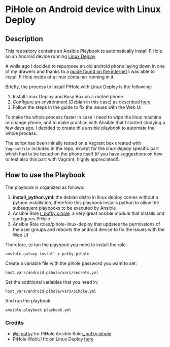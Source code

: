 # PiHole on Android device with Linux Deploy
## Description 

This repository contains an Ansible Playbook to automatically install PiHole on an Android device running [Linux Deploy](https://github.com/meefik/linuxdeploy)

A while ago I decided to repurpose an old android phone laying down in one of my drawers and thanks to a [guide found on the internet](https://www.reddit.com/r/pihole/comments/nswh1r/successfully_installed_pihole_on_spare_android/) I was able to install PiHole inside of a linux container running in it. 

Briefly, the process to install PiHole with Linux Deploy is the following: 

1. Install Linux Deploy and Busy Box on a rooted phone 
2. Configure an environment (Debian in this case) as described [here](https://www.reddit.com/r/pihole/comments/nswh1r/successfully_installed_pihole_on_spare_android/)
3. Follow the steps in the guide to fix the issues with the Web UI

To make the whole process faster in case I need to wipe the linux machine or change phone, and to make practice with Ansible that I started studying a few days ago, I decided to create this ansible playbook to automate the whole process. 

The script has been initially tested on a Vagrant box created with `Vagrantfile` included in the repo, except for the *linux deploy* specific part which had to be tested on the phone itself (if you have suggestions on how to test also this part with Vagrant, highly appreciated!).

## How to use the Playbook 
The playbook is organized as follows:
1. **install_python.yml**: the debian distro in linux deploy comes without a python installation, therefore this playbook installs python to allow the subsequent playbooks to be executed by Ansible
2. Ansible Role [r_pufky.pihole](https://github.com/r-pufky/ansible_pihole): a very great ansible module that installs and configures PiHole
3. Ansible Role roles/pihole-linux-deploy that updates the permissions of the user groups and reboots the android device to fix the issues with the Web UI

Therefore, to run the playbook you need to install the role: 
```
ansible-galaxy install r_pufky.pihole
```

Create a variable file with the pihole password you want to set: 
```
host_vars/android-pihole/vars/secrets.yml
```
Set the additional variables that you need in: 
```
host_vars/android-pihole/vars/pihole.yml
```
And run the playbook:

```
ansible-playbook playbook.yml
```


### Credits
- [@r-pufky](https://github.com/r-pufky) for PiHole Ansible Role[r_pufky.pihole](https://github.com/r-pufky/ansible_pihole)
- PiHole WebUI fix on Linux Deploy [here](https://www.reddit.com/r/pihole/comments/nswh1r/successfully_installed_pihole_on_spare_android/)
